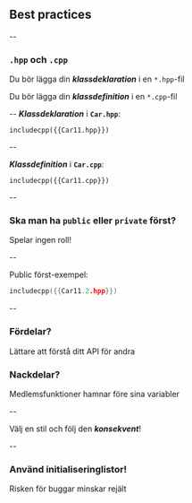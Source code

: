 ## Best practices

--

###  `.hpp` och `.cpp`

Du bör lägga din ***klassdeklaration*** i en `*.hpp`-fil
<!-- .element: class="fragment" -->

Du bör lägga din ***klassdefinition*** i en `*.cpp`-fil
<!-- .element: class="fragment" -->

--
***Klassdeklaration*** i **`Car.hpp`**:

```cpp[|6,11-13|9-10]
includecpp({{Car11.hpp}})
```

--

***Klassdefinition*** i **`Car.cpp`**:

```cpp[|3,8,13,18]
includecpp({{Car11.cpp}})
```
<!-- .element: class="r-stretch" -->

--

### Ska man ha `public` eller `private` först?

Spelar ingen roll!
<!-- .element: class="fragment" -->

--

Public först-exempel:
```cpp
includecpp({{Car11.2.hpp}})
```

--
### Fördelar?

Lättare att förstå ditt API för andra
<!-- .element: class="fragment" -->

### Nackdelar?

Medlemsfunktioner hamnar före sina variabler
<!-- .element: class="fragment" -->

--

Välj en stil och följ den ***konsekvent***!

--

### Använd initialiseringlistor!

Risken för buggar minskar rejält
<!-- .element: class="fragment" -->
